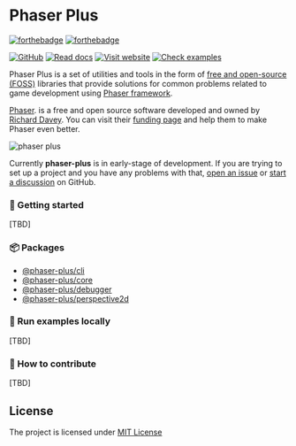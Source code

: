 # Phaser Plus

[![forthebadge](https://forthebadge.com/images/badges/built-with-love.svg)](https://phaser-plus.kalevski.dev/)
[![forthebadge](https://forthebadge.com/images/badges/uses-js.svg)](https://phaser-plus.kalevski.dev/)

[![GitHub](https://img.shields.io/github/license/kalevski/phaser-plus?style=for-the-badge)](https://github.com/kalevski/phaser-plus/blob/main/LICENSE)
[![Read docs](https://img.shields.io/badge/READ-DOCS-green?style=for-the-badge)](https://phaser-plus.kalevski.dev/docs/intro)
[![Visit website](https://img.shields.io/badge/Official-Website-blue?style=for-the-badge)](https://phaser-plus.kalevski.dev/)
[![Check examples](https://img.shields.io/badge/EXAMPLES-blue?style=for-the-badge)](https://phaser-plus.kalevski.dev/examples/)

Phaser Plus is a set of utilities and tools in the form of [free and open-source (FOSS)](https://en.wikipedia.org/wiki/Free_and_open-source_software) libraries that provide solutions for common problems related to game development using [Phaser framework](https://phaser.io).

[Phaser](https://phaser.io). is a free and open source software developed and owned by [Richard Davey](https://github.com/photonstorm). You can visit their [funding page](https://www.patreon.com/join/photonstorm) and help them to make Phaser even better.

![phaser plus](https://user-images.githubusercontent.com/10467454/211043231-96deb3df-60dc-420e-8dfb-5c620150378a.png)

Currently **phaser-plus** is in early-stage of development. If you are trying to set up a project and you have any problems with that, [open an issue](https://github.com/kalevski/phaser-plus/issues) or [start a discussion](https://github.com/kalevski/phaser-plus/discussions) on GitHub.

### 🚀 Getting started
[TBD]

### 📦 Packages
 - [@phaser-plus/cli](https://github.com/kalevski/phaser-plus/tree/main/cli)
 - [@phaser-plus/core](https://github.com/kalevski/phaser-plus/tree/main/core)
 - [@phaser-plus/debugger](https://github.com/kalevski/phaser-plus/tree/main/debugger)
 - [@phaser-plus/perspective2d](https://github.com/kalevski/phaser-plus/tree/main/perspective2d)

### 🚀 Run examples locally
[TBD]

### 👥 How to contribute
[TBD]

## License

The project is licensed under [MIT License](https://github.com/kalevski/phaser-plus/blob/main/LICENSE)